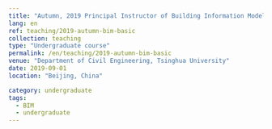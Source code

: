 ```yaml
---
title: "Autumn, 2019 Principal Instructor of Building Information Modeling Technology"
lang: en
ref: teaching/2019-autumn-bim-basic
collection: teaching
type: "Undergraduate course"
permalink: /en/teaching/2019-autumn-bim-basic
venue: "Department of Civil Engineering, Tsinghua University"
date: 2019-09-01
location: "Beijing, China"

category: undergraduate
tags: 
  - BIM
  - undergraduate
---
```

